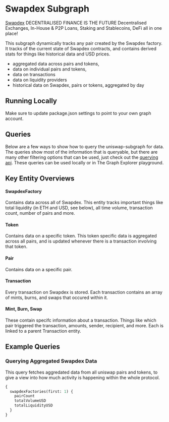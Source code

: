 # Swapdex Subgraph

[Swapdex](https://swapdex.net/) DECENTRALISED FINANCE IS THE FUTURE
Decentralised Exchanges, In-House & P2P Loans, Staking and Stablecoins, DeFi all in one place!

This subgraph dynamically tracks any pair created by the Swapdex factory. It tracks of the current state of Swapdex contracts, and contains derived stats for things like historical data and USD prices.

- aggregated data across pairs and tokens,
- data on individual pairs and tokens,
- data on transactions
- data on liquidity providers
- historical data on Swapdex, pairs or tokens, aggregated by day

## Running Locally

Make sure to update package.json settings to point to your own graph account.

## Queries

Below are a few ways to show how to query the uniswap-subgraph for data. The queries show most of the information that is queryable, but there are many other filtering options that can be used, just check out the [querying api](https://thegraph.com/docs/graphql-api). These queries can be used locally or in The Graph Explorer playground.

## Key Entity Overviews

#### SwapdexFactory

Contains data across all of Swapdex. This entity tracks important things like total liquidity (in ETH and USD, see below), all time volume, transaction count, number of pairs and more.

#### Token

Contains data on a specific token. This token specific data is aggregated across all pairs, and is updated whenever there is a transaction involving that token.

#### Pair

Contains data on a specific pair.

#### Transaction

Every transaction on Swapdex is stored. Each transaction contains an array of mints, burns, and swaps that occured within it.

#### Mint, Burn, Swap

These contain specifc information about a transaction. Things like which pair triggered the transaction, amounts, sender, recipient, and more. Each is linked to a parent Transaction entity.

## Example Queries

### Querying Aggregated Swapdex Data

This query fetches aggredated data from all uniswap pairs and tokens, to give a view into how much activity is happening within the whole protocol.

```graphql
{
  swapdexFactories(first: 1) {
    pairCount
    totalVolumeUSD
    totalLiquidityUSD
  }
}
```
